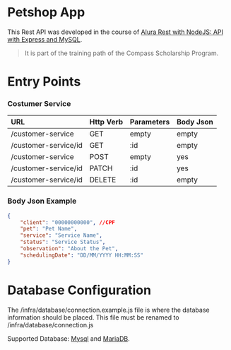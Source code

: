 # Petshop App

This Rest API was developed in the course of [Alura Rest with NodeJS: API with Express and MySQL](https://cursos.alura.com.br/course/node-rest-api). 

> It is part of the training path of the Compass Scholarship Program.

# Entry Points

### Costumer Service

| URL | Http Verb | Parameters | Body Json |
| :--- | :--- | :--- | :--- |
| /customer-service | GET | empty | empty |
| /customer-service/id | GET | :id | empty |
| /customer-service | POST | empty | yes |
| /customer-service/id | PATCH | :id | yes |
| /customer-service/id | DELETE | :id | empty |

### Body Json Example
```json
{    
    "client": "00000000000", //CPF
	"pet": "Pet Name",
	"service": "Service Name",	
	"status": "Service Status",
	"observation": "About the Pet",
	"schedulingDate": "DD/MM/YYYY HH:MM:SS"
}
```

# Database Configuration
The /infra/database/connection.example.js file is where the database information should be placed. This file must be renamed to /infra/database/connection.js

Supported Database: [Mysql](https://www.mysql.com/) and [MariaDB](https://mariadb.org/).